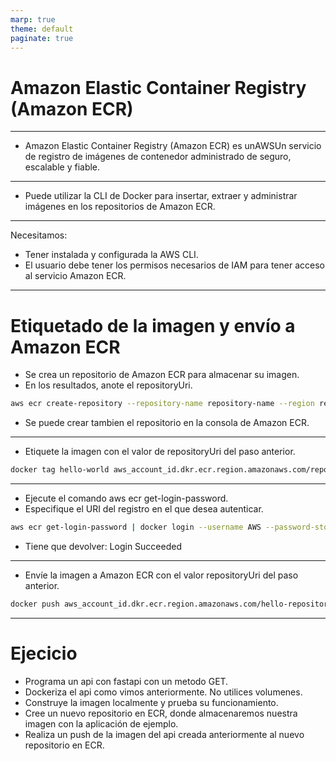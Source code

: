 ```yaml
---
marp: true
theme: default
paginate: true
---
```


<style>
img[alt~="center"] {
  display: block;
  margin: 0 auto;
}
</style>

# Amazon Elastic Container Registry (Amazon ECR) 

---


- Amazon Elastic Container Registry (Amazon ECR) es unAWSUn servicio de registro de imágenes de contenedor administrado de seguro, escalable y fiable.

---

- Puede utilizar la CLI de Docker para insertar, extraer y administrar imágenes en los repositorios de Amazon ECR.

---

Necesitamos:
- Tener instalada y configurada la AWS CLI. 
- El usuario debe tener los permisos necesarios de IAM para tener acceso al servicio Amazon ECR. 

---

# Etiquetado de la imagen y envío a Amazon ECR

- Se crea un repositorio de Amazon ECR para almacenar su imagen.
- En los resultados, anote el repositoryUri. 
```bash
aws ecr create-repository --repository-name repository-name --region region
```
- Se puede crear tambien el repositorio en la consola de Amazon ECR. 

---

- Etiquete la imagen  con el valor de repositoryUri del paso anterior.
```bash
docker tag hello-world aws_account_id.dkr.ecr.region.amazonaws.com/repository-name
```

---

- Ejecute el comando aws ecr get-login-password.
-  Especifique el URI del registro en el que desea autenticar. 

```bash
aws ecr get-login-password | docker login --username AWS --password-stdin aws_account_id.dkr.ecr.region.amazonaws.com
```

- Tiene que devolver: Login Succeeded

---

- Envíe la imagen a Amazon ECR con el valor repositoryUri del paso anterior.

```bash
docker push aws_account_id.dkr.ecr.region.amazonaws.com/hello-repository
```


---

# Ejecicio

- Programa un api con fastapi con un metodo GET.
- Dockeriza el api como vimos anteriormente. No utilices volumenes.
- Construye la imagen localmente y prueba su funcionamiento.
- Cree un nuevo repositorio en ECR, donde almacenaremos nuestra imagen con la aplicación de ejemplo.
- Realiza un push de la imagen del api creada anteriormente al nuevo repositorio en ECR.





